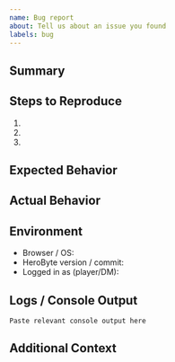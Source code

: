 ```yaml
---
name: Bug report
about: Tell us about an issue you found
labels: bug
---
```


## Summary
<!-- A clear and concise description of the bug. -->

## Steps to Reproduce
1. 
2. 
3. 

## Expected Behavior
<!-- What you expected to happen. -->

## Actual Behavior
<!-- What actually happened. Add screenshots or logs if possible. -->

## Environment
- Browser / OS:
- HeroByte version / commit:
- Logged in as (player/DM):

## Logs / Console Output
```
Paste relevant console output here
```

## Additional Context
<!-- Any other context about the problem: deck, map asset, network conditions, etc. -->
